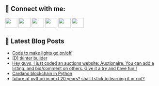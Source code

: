 ## 🔎 Connect with me:
[<img height="32" width="40" src="https://cdn.jsdelivr.net/npm/simple-icons@v5/icons/telegram.svg" />](https://t.me/bullbesh)
[<img height="32" width="40" src="https://cdn.jsdelivr.net/npm/simple-icons@v5/icons/vk.svg" />](https://vk.com/bullbesh)
[<img height="32" width="40" src="https://cdn.jsdelivr.net/npm/simple-icons@v5/icons/twitter.svg" />](https://twitter.com/bullbesh1)
[<img height="32" width="40" src="https://cdn.jsdelivr.net/npm/simple-icons@v5/icons/instagram.svg" />](https://www.instagram.com/bullbesh)
[<img height="32" width="40" src="https://cdn.jsdelivr.net/npm/simple-icons@v5/icons/reddit.svg" />](https://www.reddit.com/user/bullbesh)
[<img height="32" width="40" src="https://cdn.jsdelivr.net/npm/simple-icons@v5/icons/youtube.svg" />](https://www.youtube.com/channel/UCtfjRs6uzgq5mfm8S06WTcg)

## 📕 Latest Blog Posts
<!-- BLOG-POST-LIST:START -->
- [Code to make lights go on/off](https://www.reddit.com/r/Python/comments/ueu975/code_to_make_lights_go_onoff/)
- [[D] tkinter builder](https://www.reddit.com/r/Python/comments/ueso0n/d_tkinter_builder/)
- [Hey guys, I just coded an auctions website: Auctionaire. You can add a listing, and bid/comment on others. Give it a try and have fun!!](https://www.reddit.com/r/Python/comments/uesn0y/hey_guys_i_just_coded_an_auctions_website/)
- [Cardano blockchain in Python](https://www.reddit.com/r/Python/comments/uertx0/cardano_blockchain_in_python/)
- [future of python in next 20 years? shall I stick to learning it or not?](https://www.reddit.com/r/Python/comments/ueqvx9/future_of_python_in_next_20_years_shall_i_stick/)
<!-- BLOG-POST-LIST:END -->
